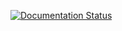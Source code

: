 [![Documentation Status](https://readthedocs.org/projects/djmaus/badge/?version=latest)](https://djmaus.readthedocs.io/en/latest/?badge=latest)

